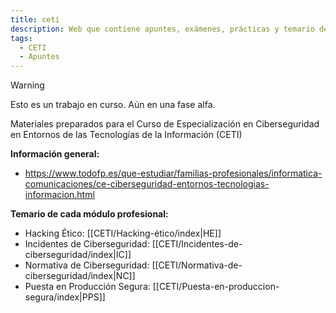 ```yaml
---
title: ceti
description: Web que contiene apuntes, exámenes, prácticas y temario de Ciberseguridad en Entornos de las Tecnologías de la Información
tags:
  - CETI
  - Apuntes
---
```

> [!warning]
> Esto es un trabajo en curso. Aún en una fase alfa.


Materiales preparados para el Curso de Especialización en Ciberseguridad en Entornos de las Tecnologías de la Información (CETI)

**Información general:**
- https://www.todofp.es/que-estudiar/familias-profesionales/informatica-comunicaciones/ce-ciberseguridad-entornos-tecnologias-informacion.html

**Temario de cada módulo profesional:**
- Hacking Ético: [[CETI/Hacking-ético/index|HE]]
- Incidentes de Ciberseguridad: [[CETI/Incidentes-de-ciberseguridad/index|IC]]
- Normativa de Ciberseguridad: [[CETI/Normativa-de-ciberseguridad/index|NC]]
- Puesta en Producción Segura: [[CETI/Puesta-en-produccion-segura/index|PPS]]